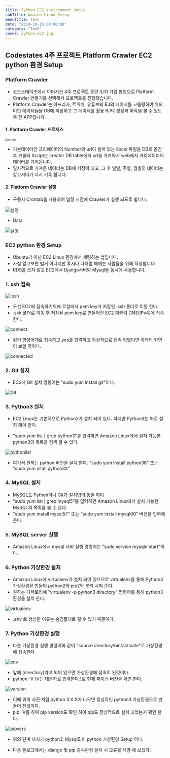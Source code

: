 ```yaml
---
title: Python EC2 environment Setup
subTitle: Amazon Linux Setup
menuTitle: Tech
date: "2019-10-15 00:00:00"
category: "Tech"
cover: python_ec2.jpg
---
```


## Codestates 4주 프로젝트 Platform Crawler EC2 python 환경 Setup

### Platform Crawler

- 코드스테이츠에서 이머시브 4주 프로젝트 동안 ILIO 기업 협업으로 Platform Crawler 만들기를 선택해서 프로젝트를 진행했습니다.
- Platform Crawler는 아프리카, 트위치, 유튜브의 BJ의 페이지를 크롤링하여 유의미한 데이터들을 DB에 저장하고 그 데이터를 활용 BJ의 성장과 하락을 볼 수 있도록 한 APP입니다.

#### 1. Platform Crawler 프로세스

<img src="process.jpg" alt="process" style="zoom:50%;" />

- 기본데이터인 크리에이터의 Number와 url이 들어 있는 Excel 파일을 DB로 옮긴후 크롤러 Script는 creater DB table에서 url을 가져와서 web에서 크리에이터의 데이터를 가져옵니다.
- 일차적으로 가져온 데이터는 DB에 저장이 되고, 그 후 일별, 주별, 월별의 데이터는 장고서버가 다시 기록 합니다.

#### 2. Platform Crawler 실행

- 구동시 Crontab을 사용하여 일정 시간에 Crawler가 실행 되도록 합니다.

![실행](back.gif)

- Data

![실행](crawler.gif)



### EC2 python 환경 Setup

- Ubuntu가 아닌 EC2 Linux 환경에서 세팅하는 법입니다.
- 사실 알고보면 별거 아니지만 혹시나 나처럼 헤매는 사람들을 위해 작성합니다.
- RDS를 쓰지 않고 EC2에서 Django서버와 Mysql을 동시에 사용합니다.

### 1. ssh 접속

![.ssh](ssh.jpg)

- 우선 EC2에 접속하기위해 로컬에서 pem key가 저장된 .ssh 폴더로 이동 한다.
- .ssh 폴더로 이동 후 저장된 pem key로 만들어진 EC2 퍼블릭 DNS(IPv4)에 접속한다.

![connect](connect.jpg)

- 위의 명령어대로 접속하고 yes를 입력하고 정상적으로 접속 되었다면 아래의 화면이 보일 것이다.

![connected](connected.jpg)

### 2. Git 설치

- EC2에 Git 설치 명령어는 "sudo yum install git"이다.

![Git](git.jpg)

### 3. Python3 설치

- EC2 Linux는 기본적으로 Python2가 설치 되어 있다. 하지만 Python3는 따로 설치 해야 한다.

- "sudo yum list | grep python3"를 입력하면 Amazon Linux에서 설치 가능한 python3의 목록을 검색 할 수 있다.

![pythonlist](pythonlist.jpg)

- 여기서 원하는 python 버전을 설치 한다. "sudo yum install python36" 또는 "sudo yum istall python3X"

### 4. MySQL 설치

- MySQL도 Python이나 Git과 설치법이 동일 하다
- "sudo yum list | grep mysql5"를 입력하면 Amazon Linux에서 설치 가능한 MySQL의 목록을 볼 수 있다.
- "sudo yum install mysql57" 또는 "sudo yum install mysql00" 버전을 입력해준다.

### 5. MySQL server 실행

- Amazon Linux에서 mysql 서버 실행 명령어는 "sudo service mysqld start"이다.

### 6. Python 가상환경 설치

- Amazon Linux에 virtualenv가 설치 되어 있으므로 virtualenv를 통해 Python3 가상환경을 만들어 python2와 pip2와 분리 시켜 준다.
- 원하는 디렉토리에 "virtualenv -p python3 directory" 명령어를 통해 python3 환경을 설치 한다.

![virtualenv](virtualenv.jpg)

- .env 로 생성한 이유는 숨김폴더로 할 수 있기 때문이다.

### 7. Python 가상환경 실행

- 다른 가상환경 실행 명령어와 같이 "source directory/bin/activate"로 가상환경에 접속한다.

![env](connectenv.jpg)

- 앞에 (directory)라고 되어 있으면 가상환경에 접속이 된것이다.
- python -V (V는 대문자로 입력한다.)로 현재 파이선 버전을 확인 한다.

![version](version.jpg)

- 이때 위의 사진 처럼 python 3.X.X가 나오면 정상적인 python3 가상환경으로 만들어 진것이다.
- pip -V를 하여 pip version도 확인 하여 pip도 정상적으로 설치 되었는지 확인 한다.

![pipvers](pipver.jpg)

- 위의 단계 까지가 python3, Mysql5.X, python 가상환경 Setup 이다. 



- 다음 블로그에서는 django 및 pip 종속환경 설치 시 오류를 해결 해 보겠다.

